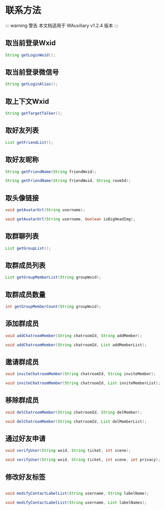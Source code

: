 # 联系方法

::: warning 警告
本文档适用于 WAuxiliary v1.2.4 版本
:::

## 取当前登录Wxid

```java
String getLoginWxid();
```

## 取当前登录微信号

```java
String getLoginAlias();
```

## 取上下文Wxid

```java
String getTargetTalker();
```

## 取好友列表

```java
List getFriendList();
```

## 取好友昵称

```java
String getFriendName(String friendWxid);

String getFriendName(String friendWxid, String roomId);
```

## 取头像链接

```java
void getAvatarUrl(String username);

void getAvatarUrl(String username, boolean isBigHeadImg);
```

## 取群聊列表

```java
List getGroupList();
```

## 取群成员列表

```java
List getGroupMemberList(String groupWxid);
```

## 取群成员数量

```java
int getGroupMemberCount(String groupWxid);
```

## 添加群成员

```java
void addChatroomMember(String chatroomId, String addMember);

void addChatroomMember(String chatroomId, List addMemberList);
```

## 邀请群成员

```java
void inviteChatroomMember(String chatroomId, String inviteMember);

void inviteChatroomMember(String chatroomId, List inviteMemberList);
```

## 移除群成员

```java
void delChatroomMember(String chatroomId, String delMember);

void delChatroomMember(String chatroomId, List delMemberList);
```

## 通过好友申请

```java
void verifyUser(String wxid, String ticket, int scene);

void verifyUser(String wxid, String ticket, int scene, int privacy);
```

## 修改好友标签

```java

void modifyContactLabelList(String username, String labelName);

void modifyContactLabelList(String username, List labelNames);
```
